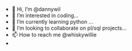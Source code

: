 - 👋 Hi, I’m @dannywil
- 👀 I’m interested in coding...
- 🌱 I’m currently learning python ...
- 💞️ I’m looking to collaborate on pl/sql projects...
- 📫 How to reach me @whiskywillie
- 
<!---
dannywil/dannywil is a ✨ special ✨ repository because its `README.md` (this file) appears on your GitHub profile.
You can click the Preview link to take a look at your changes.
--->
